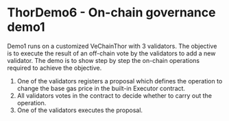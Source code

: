 # ThorDemo6 - On-chain governance demo1

Demo1 runs on a customized VeChainThor with 3 validators. The objective is to execute the result of an off-chain vote by the validators to add a new validator. The demo is to show step by step the on-chain operations required to achieve the objective.
 
1. One of the validators registers a proposal which defines the operation to change the base gas price in the built-in Executor contract.
2. All validators votes in the contract to decide whether to carry out the operation.
3. One of the validators executes the proposal.